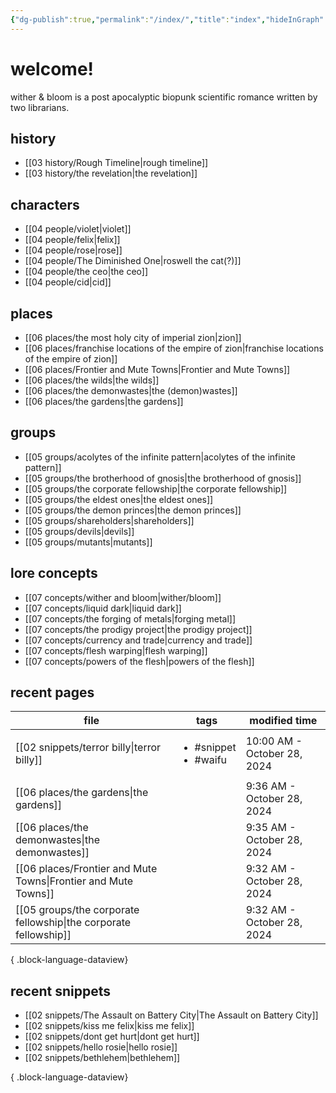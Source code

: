 ```yaml
---
{"dg-publish":true,"permalink":"/index/","title":"index","hideInGraph":true,"tags":["gardenEntry"]}
---
```


# welcome!
wither & bloom is a post apocalyptic biopunk scientific romance written by two librarians.

## history
- [[03 history/Rough Timeline\|rough timeline]]
- [[03 history/the revelation\|the revelation]]
## characters
- [[04 people/violet\|violet]]
- [[04 people/felix\|felix]]
- [[04 people/rose\|rose]]
- [[04 people/The Diminished One\|roswell the cat(?)]]
- [[04 people/the ceo\|the ceo]]
- [[04 people/cid\|cid]]
## places
- [[06 places/the most holy city of imperial zion\|zion]]
- [[06 places/franchise locations of the empire of zion\|franchise locations of the empire of zion]]
- [[06 places/Frontier and Mute Towns\|Frontier and Mute Towns]]
- [[06 places/the wilds\|the wilds]]
- [[06 places/the demonwastes\|the (demon)wastes]]
- [[06 places/the gardens\|the gardens]]
## groups
- [[05 groups/acolytes of the infinite pattern\|acolytes of the infinite pattern]]
- [[05 groups/the brotherhood of gnosis\|the brotherhood of gnosis]]
- [[05 groups/the corporate fellowship\|the corporate fellowship]]
- [[05 groups/the eldest ones\|the eldest ones]]
- [[05 groups/the demon princes\|the demon princes]]
- [[05 groups/shareholders\|shareholders]]
- [[05 groups/devils\|devils]]
- [[05 groups/mutants\|mutants]]
## lore concepts
- [[07 concepts/wither and bloom\|wither/bloom]]
- [[07 concepts/liquid dark\|liquid dark]]
- [[07 concepts/the forging of metals\|forging metal]]
- [[07 concepts/the prodigy project\|the prodigy project]]
- [[07 concepts/currency and trade\|currency and trade]]
- [[07 concepts/flesh warping\|flesh warping]]
- [[07 concepts/powers of the flesh\|powers of the flesh]]

## recent pages
| file                                                                | tags                                      | modified time               |
| ------------------------------------------------------------------- | ----------------------------------------- | --------------------------- |
| [[02 snippets/terror billy\|terror billy]]                       | <ul><li>#snippet</li><li>#waifu</li></ul> | 10:00 AM - October 28, 2024 |
| [[06 places/the gardens\|the gardens]]                           | <ul></ul>                                 | 9:36 AM - October 28, 2024  |
| [[06 places/the demonwastes\|the demonwastes]]                   | <ul></ul>                                 | 9:35 AM - October 28, 2024  |
| [[06 places/Frontier and Mute Towns\|Frontier and Mute Towns]]   | <ul></ul>                                 | 9:32 AM - October 28, 2024  |
| [[05 groups/the corporate fellowship\|the corporate fellowship]] | <ul></ul>                                 | 9:32 AM - October 28, 2024  |

{ .block-language-dataview}

## recent snippets
- [[02 snippets/The Assault on Battery City\|The Assault on Battery City]]
- [[02 snippets/kiss me felix\|kiss me felix]]
- [[02 snippets/dont get hurt\|dont get hurt]]
- [[02 snippets/hello rosie\|hello rosie]]
- [[02 snippets/bethlehem\|bethlehem]]

{ .block-language-dataview}